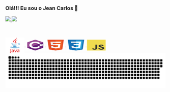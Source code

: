 <!--
- 🔭 I’m currently working on ...
- 🌱 I’m currently learning ...
- 👯 I’m looking to collaborate on ...
- 🤔 I’m looking for help with ...
- 😄 Pronouns: ...
- 💬 Ask me about ...
- 📫 How to reach me: ...
- ⚡ Fun fact: ...
-->

### Olá!!! Eu sou o Jean Carlos 👋

<div>
  <a href="https://github.com/jean-carlos-cxp">
  <img height="180em" src="https://github-readme-stats.vercel.app/api?username=jean-carlos-cxp&show_icons=true&theme=dark&include_all_commits=true&count_private=true"/>
  <img height="180em" src="https://github-readme-stats.vercel.app/api/top-langs/?username=jean-carlos-cxp&layout=compact&langs_count=7&theme=dark"/>
</div>
  
##

 <div style="display: inline_block"><br>
    <img align="center" alt="Jean-Java" height="50" width="60" src="https://github.com/devicons/devicon/blob/master/icons/java/java-original-wordmark.svg">
    <img align="center" alt="Jean-C#" height="35" width="60" src="https://github.com/devicons/devicon/blob/master/icons/csharp/csharp-original.svg">
    <img align="center" alt="Jean-HTML" height="35" width="60" src="https://github.com/devicons/devicon/blob/master/icons/html5/html5-original.svg">
    <img align="center" alt="Jean-CSS" height="35" width="60" src="https://github.com/devicons/devicon/blob/master/icons/css3/css3-original.svg">
    <img align="center" alt="Jean-JS" height="35" width="60" src="https://github.com/devicons/devicon/blob/master/icons/javascript/javascript-original.svg">
   
   <img align="center" alt="Cobrinha-Game-gif" src="https://github.com/jean-carlos-cxp/jean-carlos-cxp/blob/output/github-contribution-grid-snake.svg">
  </div>
  



  
 
 

